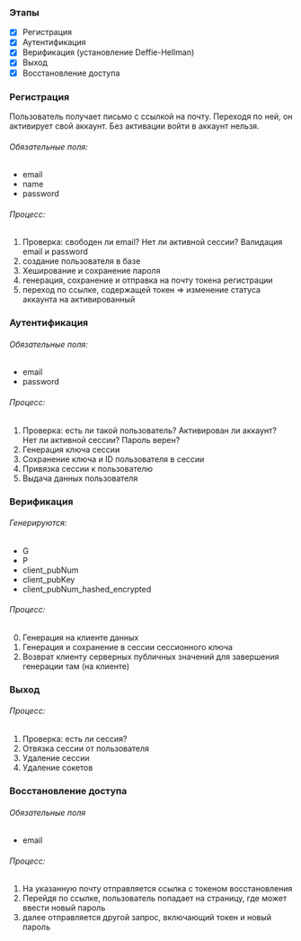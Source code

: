 ### Этапы

-   [x] Регистрация
-   [x] Аутентификация
-   [x] Верификация (установление Deffie-Hellman)
-   [x] Выход
-   [x] Восстановление доступа

### Регистрация

Пользователь получает письмо с ссылкой на почту. Переходя по ней, он активирует свой аккаунт. Без активации войти в аккаунт нельзя.

###### Обязательные поля:

-   email
-   name
-   password

###### Процесс:

1. Проверка: свободен ли email? Нет ли активной сессии? Валидация email и password
2. создание пользователя в базе
3. Хеширование и сохранение пароля
4. генерация, сохранение и отправка на почту токена регистрации
5. переход по ссылке, содержащей токен => изменение статуса аккаунта на активированный

### Аутентификация

###### Обязательные поля:

-   email
-   password

###### Процесс:

1. Проверка: есть ли такой пользователь? Активирован ли аккаунт? Нет ли активной сессии? Пароль верен?
2. Генерация ключа сессии
3. Сохранение ключа и ID пользователя в сессии
4. Привязка сессии к пользователю
5. Выдача данных пользователя

### Верификация

###### Генерируются:

-   G
-   P
-   client_pubNum
-   client_pubKey
-   client_pubNum_hashed_encrypted

###### Процесс:

0. Генерация на клиенте данных
1. Генерация и сохранение в сессии сессионного ключа
2. Возврат клиенту серверных публичных значений для завершения генерации там (на клиенте)

### Выход

###### Процесс:

1. Проверка: есть ли сессия?
2. Отвязка сессии от пользователя
3. Удаление сессии
4. Удаление сокетов

### Восстановление доступа

###### Обязательные поля

-   email

###### Процесс:

1. На указанную почту отправляется ссылка с токеном восстановления
2. Перейдя по ссылке, пользователь попадает на страницу, где может ввести новый пароль
3. далее отправляется другой запрос, включающий токен и новый пароль
